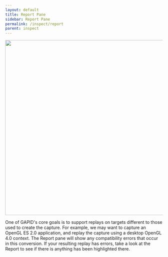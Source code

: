 ```yaml
---
layout: default
title: Report Pane
sidebar: Report Pane
permalink: /inspect/report
parent: inspect
---
```


<img src="../images/report-pane.png" width="558px"/>

One of GAPID's core goals is to support replays on targets different to those used to create the capture. For example, we may want to capture an OpenGL ES 2.0 application, and replay the capture using a desktop OpenGL 4.0 context. The Report pane will show any compatibility errors that occur in this conversion. If your resulting replay has errors, take a look at the Report to see if there is anything has been highlighted there.
